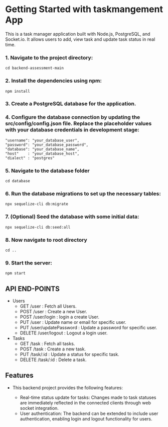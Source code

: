 # Getting Started with taskmangement App

This is a task manager application built with Node.js, PostgreSQL, and Socket.io. It allows users to add, view task and update task status in real time.

### 1. Navigate to the project directory:
```cd backend-assessment-main```

### 2. Install the dependencies using npm:
```npm install```

### 3. Create a PostgreSQL database for the application.

### 4. Configure the database connection by updating the src/config/config.json file. Replace the placeholder values with your database credentials in development stage:
```
"username": "your_database_user",
"password": "your_database_password",
"database": "your_database_name",
"host"    : "your_database_host",
"dialect" : "postgres"
```

### 5. Navigate to the database folder
```cd database```

### 6. Run the database migrations to set up the necessary tables:
```npx sequelize-cli db:migrate```

### 7. (Optional) Seed the database with some initial data:
```npx sequelize-cli db:seed:all```

### 8. Now navigate to root directory
```cd ..```

### 9. Start the server:
```npm start```

## API END-POINTS
* Users
  - GET /user                : Fetch all Users.
  - POST /user               : Create a new User.
  - POST /user/login         : login a create User.
  - PUT /user                : Update name or email for specific user.
  - PUT /user/updatePassword : Update a password for specific user.
  - DELETE /user/logout      : Logout a login user.
* Tasks
  - GET /task        : Fetch all tasks.
  - POST /task       : Create a new task.
  - PUT /task/:id    : Update a status for specific task.
  - DELETE /task/:id : Delete a task.

## Features
* This backend project provides the following features:

  - Real-time status update for tasks: Changes made to task statuses are immediately reflected in the connected clients through web socket integration.
  - User authentication: The backend can be extended to include user authentication, enabling login and logout functionality for users.